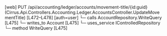 [web] PUT /api/accounting/ledger/accounts/movement-title/{id:guid}  (Cirrus.Api.Controllers.Accounting.Ledger.AccountsController.UpdateMovementTitle)  [L472–L478] [auth=user]
  └─ calls AccountRepository.WriteQuery [L475]
  └─ writes_to Account [L475]
  └─ uses_service IControlledRepository<Account>
    └─ method WriteQuery [L475]


